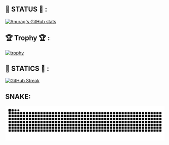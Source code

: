 ## 📘 STATUS 📘 :

[![Anurag's GitHub stats](https://github-readme-stats.vercel.app/api?username=L4pisLazuli&show_icons=true&theme=radical
)](https://github.com/anuraghazra/github-readme-stats)


## 🏆 Trophy 🏆 :

[![trophy](https://github-profile-trophy.vercel.app/?username=L4pisLazuli)](https://github.com/ryo-ma/github-profile-trophy)

## 📘 STATICS 📘 :

[![GitHub Streak](http://github-readme-streak-stats.herokuapp.com?user=L4pisLazuli&theme=dark&date_format=%5BY%20%5DM%20j)](https://git.io/streak-stats)

## SNAKE:
[![snake](https://raw.githubusercontent.com/L4pisLazuli/L4pisLazuli/output/snake.svg)]([snakeanimation](https://github.com/maurodesouza/profile-readme-generator))
